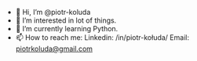 - 👋 Hi, I’m @piotr-koluda
- 👀 I’m interested in lot of things.
- 🌱 I’m currently learning Python.
- 📫 How to reach me:
  Linkedin: /in/piotr-kołuda/
  Email: piotrkoluda@gmail.com

<!---
piotr-koluda/piotr-koluda is a ✨ special ✨ repository because its `README.md` (this file) appears on your GitHub profile.
You can click the Preview link to take a look at your changes.
--->
